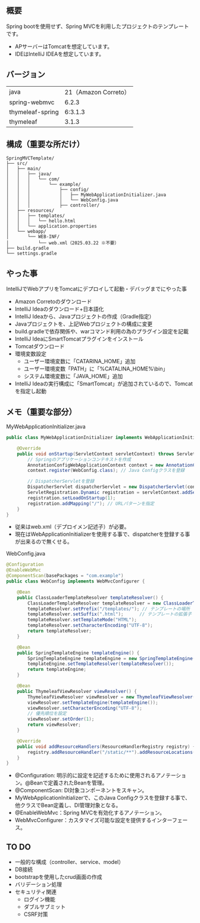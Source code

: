 ## 概要
Spring bootを使用せず、Spring MVCを利用したプロジェクトのテンプレートです。
- APサーバーはTomcatを想定しています。
- IDEはIntelliJ IDEAを想定しています。

## バージョン
| | |
|------|----------|
| java | 21（Amazon Correto） |
| spring-webmvc | 6.2.3 |
| thymeleaf-spring | 6:3.1.3 |
| thymeleaf | 3.1.3 |

## 構成（重要な所だけ）
```
SpringMVCTemplate/
├── src/
│   ├── main/
│   │   ├── java/
│   │   │   └── com/
│   │   │       └── example/
│   │   │           ├── config/
│   │   │           │   ├── MyWebApplicationInitializer.java
│   │   │           │   └── WebConfig.java
│   │   │           ├── controller/
│   ├── resources/
│   │   ├── templates/
│   │   │   └── hello.html
│   │   └── application.properties
│   └── webapp/
│       └── WEB-INF/
│           └── web.xml（2025.03.22 ※不要）
├── build.gradle
└── settings.gradle
```

## やった事
IntelliJでWebアプリをTomcatにデプロイして起動・デバッグまでにやった事
- Amazon Corretoのダウンロード
- IntelliJ Ideaのダウンロード+日本語化
- IntelliJ Ideaから、Javaプロジェクトの作成（Gradle指定）
- Javaプロジェクトを、上記Webプロジェクトの構成に変更
- build.gradleで依存関係や、warコマンド利用の為のプラグイン設定を記載
- IntelliJ IdeaにSmartTomcatプラグインをインストール
- Tomcatダウンロード
- 環境変数設定
  - ユーザー環境変数に「CATARINA_HOME」追加
  - ユーザー環境変数「PATH」に「%CATALINA_HOME%\bin」
  - システム環境変数に「JAVA_HOME」追加
- IntelliJ Ideaの実行構成に「SmartTomcat」が追加されているので、Tomcatを指定し起動

## メモ（重要な部分）
MyWebApplicationInitializer.java
```java
public class MyWebApplicationInitializer implements WebApplicationInitializer {

    @Override
    public void onStartup(ServletContext servletContext) throws ServletException {
        // Springのアプリケーションコンテキストを作成
        AnnotationConfigWebApplicationContext context = new AnnotationConfigWebApplicationContext();
        context.register(WebConfig.class); // Java Configクラスを登録

        // DispatcherServletを登録
        DispatcherServlet dispatcherServlet = new DispatcherServlet(context);
        ServletRegistration.Dynamic registration = servletContext.addServlet("dispatcher", dispatcherServlet);
        registration.setLoadOnStartup(1);
        registration.addMapping("/"); // URLパターンを指定
    }
}
```
- 従来はweb.xml（デプロイメン記述子）が必要。
- 現在はWebApplicationInitializerを使用する事で、dispatcherを登録する事が出来るので無くせる。

WebConfig.java
```java
@Configuration
@EnableWebMvc
@ComponentScan(basePackages = "com.example")
public class WebConfig implements WebMvcConfigurer {

    @Bean
    public ClassLoaderTemplateResolver templateResolver() {
        ClassLoaderTemplateResolver templateResolver = new ClassLoaderTemplateResolver();
        templateResolver.setPrefix("/templates/"); // テンプレートの場所
        templateResolver.setSuffix(".html");      // テンプレートの拡張子
        templateResolver.setTemplateMode("HTML");
        templateResolver.setCharacterEncoding("UTF-8");
        return templateResolver;
    }

    @Bean
    public SpringTemplateEngine templateEngine() {
        SpringTemplateEngine templateEngine = new SpringTemplateEngine();
        templateEngine.setTemplateResolver(templateResolver());
        return templateEngine;
    }

    @Bean
    public ThymeleafViewResolver viewResolver() {
        ThymeleafViewResolver viewResolver = new ThymeleafViewResolver();
        viewResolver.setTemplateEngine(templateEngine());
        viewResolver.setCharacterEncoding("UTF-8");
        // 優先順位を設定
        viewResolver.setOrder(1);
        return viewResolver;
    }

    @Override
    public void addResourceHandlers(ResourceHandlerRegistry registry) {
        registry.addResourceHandler("/static/**").addResourceLocations("/static/");
    }
}
```
- @Configuration: 明示的に設定を記述するために使用されるアノテーション。@Beanで定義されたBeanを管理。
- @ComponentScan: DI対象コンポーネントをスキャン。
- MyWebApplicationInitializerで、このJava Configクラスを登録する事で、他クラスでBean定義し、DI管理対象となる。
- @EnableWebMvc：Spring MVCを有効化するアノテーション。
- WebMvcConfigurer：カスタマイズ可能な設定を提供するインターフェース。

## TO DO
- 一般的な構成（controller、service、model）
- DB接続
- bootstrapを使用したcrud画面の作成
- バリデーション処理
- セキュリティ関連
  - ログイン機能
  - ダブルサブミット
  - CSRF対策

